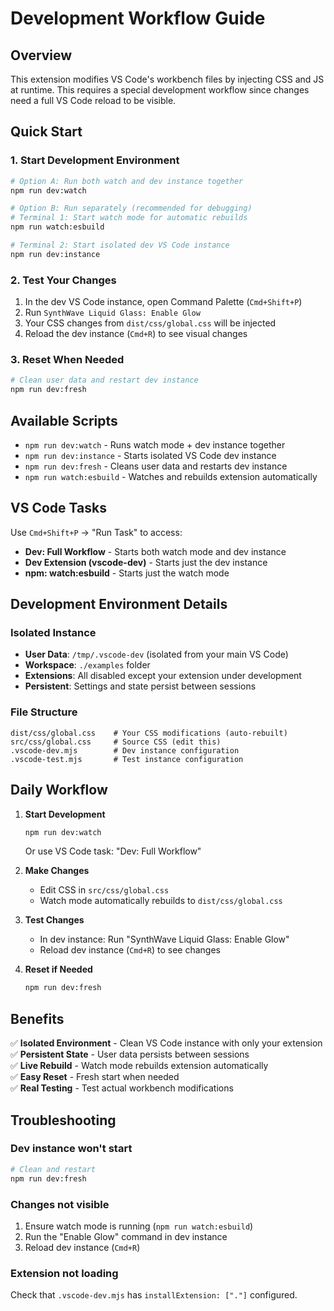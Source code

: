 # Development Workflow Guide

## Overview

This extension modifies VS Code's workbench files by injecting CSS and JS at runtime. This requires a special development workflow since changes need a full VS Code reload to be visible.

## Quick Start

### 1. Start Development Environment

```bash
# Option A: Run both watch and dev instance together
npm run dev:watch

# Option B: Run separately (recommended for debugging)
# Terminal 1: Start watch mode for automatic rebuilds
npm run watch:esbuild

# Terminal 2: Start isolated dev VS Code instance
npm run dev:instance
```

### 2. Test Your Changes

1. In the dev VS Code instance, open Command Palette (`Cmd+Shift+P`)
2. Run `SynthWave Liquid Glass: Enable Glow`
3. Your CSS changes from `dist/css/global.css` will be injected
4. Reload the dev instance (`Cmd+R`) to see visual changes

### 3. Reset When Needed

```bash
# Clean user data and restart dev instance
npm run dev:fresh
```

## Available Scripts

- `npm run dev:watch` - Runs watch mode + dev instance together
- `npm run dev:instance` - Starts isolated VS Code dev instance
- `npm run dev:fresh` - Cleans user data and restarts dev instance
- `npm run watch:esbuild` - Watches and rebuilds extension automatically

## VS Code Tasks

Use `Cmd+Shift+P` → "Run Task" to access:

- **Dev: Full Workflow** - Starts both watch mode and dev instance
- **Dev Extension (vscode-dev)** - Starts just the dev instance
- **npm: watch:esbuild** - Starts just the watch mode

## Development Environment Details

### Isolated Instance

- **User Data**: `/tmp/.vscode-dev` (isolated from your main VS Code)
- **Workspace**: `./examples` folder
- **Extensions**: All disabled except your extension under development
- **Persistent**: Settings and state persist between sessions

### File Structure

```
dist/css/global.css    # Your CSS modifications (auto-rebuilt)
src/css/global.css     # Source CSS (edit this)
.vscode-dev.mjs        # Dev instance configuration
.vscode-test.mjs       # Test instance configuration
```

## Daily Workflow

1. **Start Development**

   ```bash
   npm run dev:watch
   ```

   Or use VS Code task: "Dev: Full Workflow"

2. **Make Changes**

   - Edit CSS in `src/css/global.css`
   - Watch mode automatically rebuilds to `dist/css/global.css`

3. **Test Changes**

   - In dev instance: Run "SynthWave Liquid Glass: Enable Glow"
   - Reload dev instance (`Cmd+R`) to see changes

4. **Reset if Needed**
   ```bash
   npm run dev:fresh
   ```

## Benefits

✅ **Isolated Environment** - Clean VS Code instance with only your extension  
✅ **Persistent State** - User data persists between sessions  
✅ **Live Rebuild** - Watch mode rebuilds extension automatically  
✅ **Easy Reset** - Fresh start when needed  
✅ **Real Testing** - Test actual workbench modifications

## Troubleshooting

### Dev instance won't start

```bash
# Clean and restart
npm run dev:fresh
```

### Changes not visible

1. Ensure watch mode is running (`npm run watch:esbuild`)
2. Run the "Enable Glow" command in dev instance
3. Reload dev instance (`Cmd+R`)

### Extension not loading

Check that `.vscode-dev.mjs` has `installExtension: ["."]` configured.
